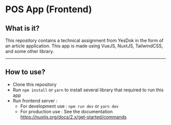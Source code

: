 # POS App (Frontend)

## What is it?

This repository contains a technical assignment from YesDok in the form of an article application. This app is made using VueJS, NuxtJS, TailwindCSS, and some other library.

---

## How to use?

- Clone this repository
- Run `npm install` or `yarn` to install several library that required to run this app
- Run frontend server :
  - For development use : `npm run dev` or `yarn dev`
  - For production use : See the documentation https://nuxtjs.org/docs/2.x/get-started/commands
